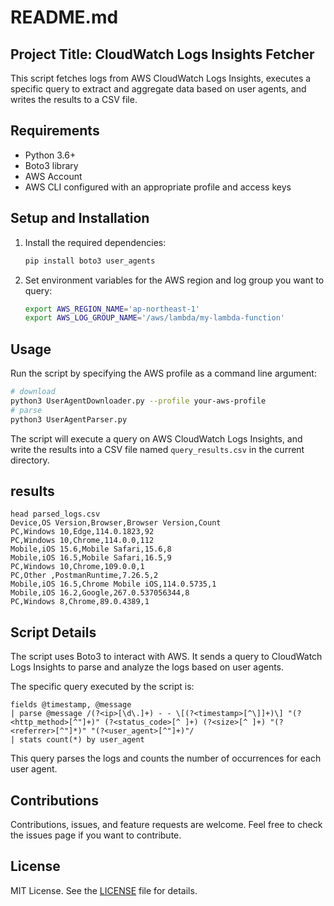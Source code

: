 # README.md

## Project Title: CloudWatch Logs Insights Fetcher

This script fetches logs from AWS CloudWatch Logs Insights, executes a specific query to extract and aggregate data based on user agents, and writes the results to a CSV file.

## Requirements

- Python 3.6+
- Boto3 library
- AWS Account
- AWS CLI configured with an appropriate profile and access keys

## Setup and Installation

1. Install the required dependencies:

   ```sh
   pip install boto3 user_agents
   ```

2. Set environment variables for the AWS region and log group you want to query:

   ```sh
   export AWS_REGION_NAME='ap-northeast-1'
   export AWS_LOG_GROUP_NAME='/aws/lambda/my-lambda-function'
   ```

## Usage

Run the script by specifying the AWS profile as a command line argument:

```sh
# download
python3 UserAgentDownloader.py --profile your-aws-profile
# parse
python3 UserAgentParser.py

```

The script will execute a query on AWS CloudWatch Logs Insights, and write the results into a CSV file named `query_results.csv` in the current directory.

## results

```
head parsed_logs.csv
Device,OS Version,Browser,Browser Version,Count
PC,Windows 10,Edge,114.0.1823,92
PC,Windows 10,Chrome,114.0.0,112
Mobile,iOS 15.6,Mobile Safari,15.6,8
Mobile,iOS 16.5,Mobile Safari,16.5,9
PC,Windows 10,Chrome,109.0.0,1
PC,Other ,PostmanRuntime,7.26.5,2
Mobile,iOS 16.5,Chrome Mobile iOS,114.0.5735,1
Mobile,iOS 16.2,Google,267.0.537056344,8
PC,Windows 8,Chrome,89.0.4389,1
```

## Script Details

The script uses Boto3 to interact with AWS. It sends a query to CloudWatch Logs Insights to parse and analyze the logs based on user agents.

The specific query executed by the script is:

```plaintext
fields @timestamp, @message
| parse @message /(?<ip>[\d\.]+) - - \[(?<timestamp>[^\]]+)\] "(?<http_method>[^"]+)" (?<status_code>[^ ]+) (?<size>[^ ]+) "(?<referrer>[^"]*)" "(?<user_agent>[^"]+)"/
| stats count(*) by user_agent
```

This query parses the logs and counts the number of occurrences for each user agent.

## Contributions

Contributions, issues, and feature requests are welcome. Feel free to check the issues page if you want to contribute.

## License

MIT License. See the [LICENSE](LICENSE) file for details.
